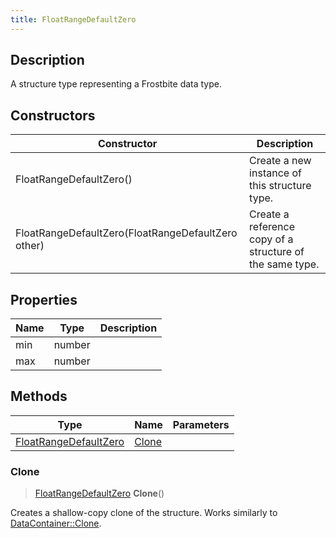 ```yaml
---
title: FloatRangeDefaultZero
---
```

## Description

A structure type representing a Frostbite data type.

## Constructors

| Constructor                                        | Description                                              |
| -------------------------------------------------- | -------------------------------------------------------- |
| FloatRangeDefaultZero()                            | Create a new instance of this structure type.            |
| FloatRangeDefaultZero(FloatRangeDefaultZero other) | Create a reference copy of a structure of the same type. |

## Properties

| Name | Type   | Description |
| ---- | ------ | ----------- |
| min  | number |             |
| max  | number |             |

## Methods

| Type                                           | Name            | Parameters |
| ---------------------------------------------- | --------------- | ---------- |
| [FloatRangeDefaultZero](FloatRangeDefaultZero) | [Clone](#clone) |            |

### Clone

> [FloatRangeDefaultZero](FloatRangeDefaultZero) **Clone**()

Creates a shallow-copy clone of the structure. Works similarly to [DataContainer::Clone](/vext/ref/shared/class/datacontainer#clone).
